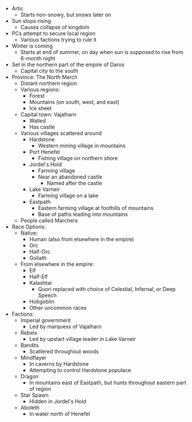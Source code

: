 - Artic
	- Starts non-snowy, but snows later on
- Sun stops rising
	- Causes collapse of kingdom
- PCs attempt to secure local region
	- Various factions trying to rule it
- Winter is coming
	- Starts at end of summer, on day when sun is supposed to rise from 6-month night
- Set in the northern part of the empire of Daros
	- Capital city to the south
- Province: The North March
	- Distant northern region
	- Various regions:
		- Forest
		- Mountains (on south, west, and east)
		- Ice sheet
	- Capital town: Vajalharn
		- Walled
		- Has castle
	- Various villages scattered around
		- Hardstone
			- Western mining village in mountains
		- Port Henefel
			- Fishing village on northern shore
		- Jordel's Hold
			- Farming village
			- Near an abandoned castle
				- Named after the castle
		- Lake Varneir
			- Farming village on a lake
		- Eastpath
			- Eastern farming village at foothills of mountains
			- Base of paths leading into mountains
	- People called Marchers
- Race Options:
	- Native:
		- Human (also from elsewhere in the empire)
		- Orc
		- Half-Orc
		- Goliath
	- From elsewhere in the empire:
		- Elf
		- Half-Elf
		- Kalashtar
			- Quori replaced with choice of Celestial, Infernal, or Deep Speech
		- Hobgoblin
		- Other uncommon races
- Factions:
	- Imperial government
		- Led by marquess of Vajalharn
	- Rebels
		- Led by upstart village leader in Lake Varneir
	- Bandits
		- Scattered throughout woods
	- Mindflayer
		- In caverns by Hardstone
		- Attempting to control Hardstone populace
	- Dragon
		- In mountains east of Eastpath, but hunts throughout eastern part of region
	- Star Spawn
		- Hidden in Jordel's Hold
	- Aboleth
		- In water north of Henefel